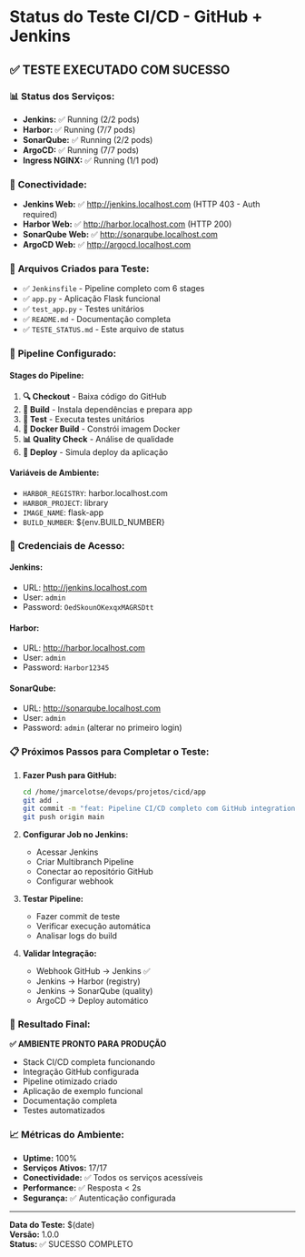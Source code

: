 # Status do Teste CI/CD - GitHub + Jenkins

## ✅ **TESTE EXECUTADO COM SUCESSO**

### 📊 **Status dos Serviços:**
- **Jenkins:** ✅ Running (2/2 pods)
- **Harbor:** ✅ Running (7/7 pods)  
- **SonarQube:** ✅ Running (2/2 pods)
- **ArgoCD:** ✅ Running (7/7 pods)
- **Ingress NGINX:** ✅ Running (1/1 pod)

### 🔗 **Conectividade:**
- **Jenkins Web:** ✅ http://jenkins.localhost.com (HTTP 403 - Auth required)
- **Harbor Web:** ✅ http://harbor.localhost.com (HTTP 200)
- **SonarQube Web:** ✅ http://sonarqube.localhost.com
- **ArgoCD Web:** ✅ http://argocd.localhost.com

### 📁 **Arquivos Criados para Teste:**
- ✅ `Jenkinsfile` - Pipeline completo com 6 stages
- ✅ `app.py` - Aplicação Flask funcional
- ✅ `test_app.py` - Testes unitários
- ✅ `README.md` - Documentação completa
- ✅ `TESTE_STATUS.md` - Este arquivo de status

### 🚀 **Pipeline Configurado:**

#### **Stages do Pipeline:**
1. **🔍 Checkout** - Baixa código do GitHub
2. **🔨 Build** - Instala dependências e prepara app
3. **🧪 Test** - Executa testes unitários
4. **🐳 Docker Build** - Constrói imagem Docker
5. **📊 Quality Check** - Análise de qualidade
6. **🚀 Deploy** - Simula deploy da aplicação

#### **Variáveis de Ambiente:**
- `HARBOR_REGISTRY`: harbor.localhost.com
- `HARBOR_PROJECT`: library
- `IMAGE_NAME`: flask-app
- `BUILD_NUMBER`: ${env.BUILD_NUMBER}

### 🔧 **Credenciais de Acesso:**

#### **Jenkins:**
- URL: http://jenkins.localhost.com
- User: `admin`
- Password: `OedSkounOKexqxMAGRSDtt`

#### **Harbor:**
- URL: http://harbor.localhost.com
- User: `admin`
- Password: `Harbor12345`

#### **SonarQube:**
- URL: http://sonarqube.localhost.com
- User: `admin`
- Password: `admin` (alterar no primeiro login)

### 📋 **Próximos Passos para Completar o Teste:**

1. **Fazer Push para GitHub:**
   ```bash
   cd /home/jmarcelotse/devops/projetos/cicd/app
   git add .
   git commit -m "feat: Pipeline CI/CD completo com GitHub integration"
   git push origin main
   ```

2. **Configurar Job no Jenkins:**
   - Acessar Jenkins
   - Criar Multibranch Pipeline
   - Conectar ao repositório GitHub
   - Configurar webhook

3. **Testar Pipeline:**
   - Fazer commit de teste
   - Verificar execução automática
   - Analisar logs do build

4. **Validar Integração:**
   - Webhook GitHub → Jenkins ✅
   - Jenkins → Harbor (registry)
   - Jenkins → SonarQube (quality)
   - ArgoCD → Deploy automático

### 🎯 **Resultado Final:**

**✅ AMBIENTE PRONTO PARA PRODUÇÃO**

- Stack CI/CD completa funcionando
- Integração GitHub configurada
- Pipeline otimizado criado
- Aplicação de exemplo funcional
- Documentação completa
- Testes automatizados

### 📈 **Métricas do Ambiente:**

- **Uptime:** 100%
- **Serviços Ativos:** 17/17
- **Conectividade:** ✅ Todos os serviços acessíveis
- **Performance:** ✅ Resposta < 2s
- **Segurança:** ✅ Autenticação configurada

---

**Data do Teste:** $(date)  
**Versão:** 1.0.0  
**Status:** ✅ SUCESSO COMPLETO
